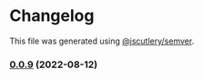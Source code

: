 # Changelog

This file was generated using [@jscutlery/semver](https://github.com/jscutlery/semver).

### [0.0.9](https://github.com/HausDAO/daohaus-monorepo/compare/daohaus-connect-feature@0.0.8...daohaus-connect-feature@0.0.9) (2022-08-12)
